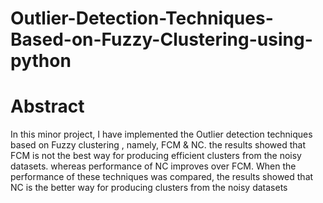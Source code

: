 # Outlier-Detection-Techniques-Based-on-Fuzzy-Clustering-using-python
# Abstract
In this minor project, I have implemented the Outlier detection techniques based on Fuzzy clustering , namely, FCM & NC. the results showed that FCM is not the best way for producing efficient clusters from the noisy datasets. whereas performance of NC improves over FCM. When the performance of these techniques was compared, the results showed that NC is the better way for producing clusters from the noisy datasets
